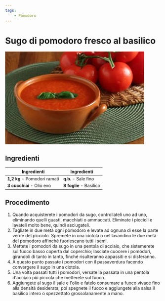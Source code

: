 ```yaml
---
tags:
    - Pomodoro
---
```

# Sugo di pomodoro fresco al basilico

![](../img/Sugo_di_pomodoro_fresco_al_basilico.webp)

## Ingredienti

| Ingredienti                  | Ingredienti             |
| ---------------------------- | ----------------------- |
| **1,2 kg** - Pomodori ramati | **q.b.** - Sale fino     |
| **3 cucchiai** - Olio evo    |  **8 foglie** - Basilico |

## Procedimento

1. Quando acquisterete i pomodori da sugo, controllateli uno ad uno, eliminando quelli guasti, macchiati o ammaccati. Eliminate i piccioli e lavateli molto bene, quindi asciugateli.
2. Tagliate in due metà ogni pomodoro e levate ad ognuna di esse la parte verde del picciolo. Spremete in una ciotola o nel lavandino le due metà del pomodoro affinché fuoriescano tutti i semi.
3. Mettete i pomodori da sugo in una pentola di acciaio, che sistemerete sul fuoco basso coperta dal coperchio; lasciate cuocere i pomodori, girandoli di tanto in tanto, finché risulteranno appassiti e si disferanno.
4. A questo punto passate i pomodori con il passaverdura facendo convergere il sugo in una ciotola.
5. Una volta passati tutti i pomodori, versate la passata in una pentola d'acciaio più piccola che metterete sul fuoco.
6. Aggiungete al sugo il sale e l'olio e fatelo consumare a fuoco vivace fino alla densità desiderata, poi spegnete il fuoco e aggiungete alla salsa il basilico intero o spezzettato grossolanamente a mano.

